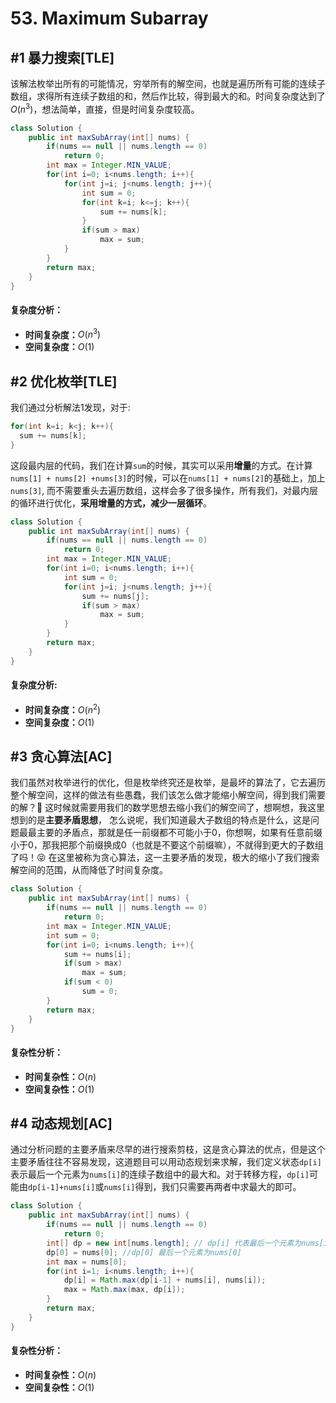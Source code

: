 # 53. Maximum Subarray

## #1 暴力搜索[TLE]

该解法枚举出所有的可能情况，穷举所有的解空间，也就是遍历所有可能的连续子数组，求得所有连续子数组的和，然后作比较，得到最大的和。时间复杂度达到了 $O(n^3)$，想法简单，直接，但是时间复杂度较高。

```java
class Solution {
    public int maxSubArray(int[] nums) {
        if(nums == null || nums.length == 0)
            return 0;
        int max = Integer.MIN_VALUE;
        for(int i=0; i<nums.length; i++){
            for(int j=i; j<nums.length; j++){
                int sum = 0;
                for(int k=i; k<=j; k++){
                    sum += nums[k];
                }
                if(sum > max)
                    max = sum;
            }
        }
        return max;
    }
}
```

#### 复杂度分析：

- **时间复杂度：**$O(n^3)$
- **空间复杂度：**$O(1)$

## #2 优化枚举[TLE]
我们通过分析解法1发现，对于:

```java
for(int k=i; k<j; k++){
  sum += nums[k];
}
```

这段最内层的代码，我们在计算`sum`的时候，其实可以采用**增量**的方式。在计算`nums[1] + nums[2] +nums[3]`的时候，可以在`nums[1] + nums[2]`的基础上，加上`nums[3]`, 而不需要重头去遍历数组，这样会多了很多操作，所有我们，对最内层的循环进行优化，**采用增量的方式，减少一层循环**。

```java
class Solution {
    public int maxSubArray(int[] nums) {
        if(nums == null || nums.length == 0)
            return 0;
        int max = Integer.MIN_VALUE;
        for(int i=0; i<nums.length; i++){
            int sum = 0;
            for(int j=i; j<nums.length; j++){
                sum += nums[j];
                if(sum > max)
                    max = sum;
            }
        }
        return max;
    }
}
```

#### 复杂度分析:

- **时间复杂度：**$O(n^2)$
- **空间复杂度：**$O(1)$

## #3 贪心算法[AC]
我们虽然对枚举进行的优化，但是枚举终究还是枚举，是最坏的算法了，它去遍历整个解空间，这样的做法有些愚蠢，我们该怎么做才能缩小解空间，得到我们需要的解？:thinking:
这时候就需要用我们的数学思想去缩小我们的解空间了，想啊想，我这里想到的是**主要矛盾思想**， 怎么说呢，我们知道最大子数组的特点是什么，这是问题最最主要的矛盾点，那就是任一前缀都不可能小于0，你想啊，如果有任意前缀小于0，那我把那个前缀换成0（也就是不要这个前缀嘛），不就得到更大的子数组了吗！:stuck_out_tongue_closed_eyes: 在这里被称为贪心算法，这一主要矛盾的发现，极大的缩小了我们搜索解空间的范围，从而降低了时间复杂度。

```java
class Solution {
    public int maxSubArray(int[] nums) {
        if(nums == null || nums.length == 0)
            return 0;
        int max = Integer.MIN_VALUE;
        int sum = 0;
        for(int i=0; i<nums.length; i++){
            sum += nums[i];
            if(sum > max)
                max = sum;
            if(sum < 0) 
                sum = 0;
        }
        return max;
    }
}
```

#### 复杂性分析：

- **时间复杂性：**$O(n)$
- **空间复杂性：**$O(1)$

## #4 动态规划[AC]

通过分析问题的主要矛盾来尽早的进行搜索剪枝，这是贪心算法的优点，但是这个主要矛盾往往不容易发现，这道题目可以用动态规划来求解，我们定义状态`dp[i]`表示最后一个元素为`nums[i]`的连续子数组中的最大和。对于转移方程，`dp[i]`可能由`dp[i-1]+nums[i]`或`nums[i]`得到，我们只需要再两者中求最大的即可。

```java
class Solution {
    public int maxSubArray(int[] nums) {
        if(nums == null || nums.length == 0)
            return 0;
        int[] dp = new int[nums.length]; // dp[i] 代表最后一个元素为nums[i]的连续子数组的最大和
        dp[0] = nums[0]; //dp[0] 最后一个元素为nums[0]
        int max = nums[0];
        for(int i=1; i<nums.length; i++){
            dp[i] = Math.max(dp[i-1] + nums[i], nums[i]);
            max = Math.max(max, dp[i]);
        }
        return max;
    }
}
```

#### 复杂性分析：

- **时间复杂性：**$O(n)$
- **空间复杂性：**$O(1)$